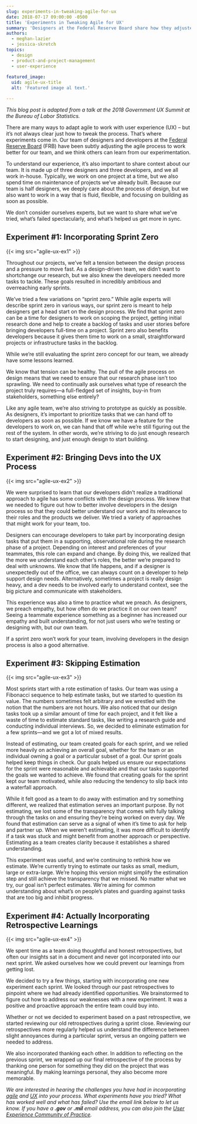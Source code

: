 ```yaml
---
slug: experiments-in-tweaking-agile-for-ux
date: 2018-07-17 09:00:00 -0500
title: 'Experiments in Tweaking Agile for UX'
summary: 'Designers at the Federal Reserve Board share how they adjusted the agile process to work better for their team&#46;'
authors:
  - meghan-lazier
  - jessica-skretch
topics:
  - design
  - product-and-project-management
  - user-experience
  
featured_image:
  uid: agile-ux-title
  alt: 'Featured image al text.'

---
```


_This blog post is adapted from a talk at the 2018 Government UX Summit at the Bureau of Labor Statistics._

There are many ways to adapt agile to work with user experience (UX) – but it’s not always clear just how to tweak the process. That’s where experiments come in. Our team of designers and developers at the [Federal Reserve Board](https://www.federalreserve.gov/) (FRB) have been subtly adjusting the agile process to work better for our team, and we think others can learn from our experimentation.

To understand our experience, it’s also important to share context about our team. It is made up of three designers and three developers, and we all work in-house. Typically, we work on one project at a time, but we also spend time on maintenance of projects we’ve already built. Because our team is half designers, we deeply care about the process of design, but we also want to work in a way that is fluid, flexible, and focusing on building as soon as possible.

We don’t consider ourselves experts, but we want to share what we’ve tried, what’s failed spectacularly, and what’s helped us get more in sync.

## Experiment #1: Incorporating Sprint Zero

{{< img src="agile-ux-ex1" >}}

Throughout our projects, we’ve felt a tension between the design process and a pressure to move fast. As a design-driven team, we didn’t want to shortchange our research, but we also knew the developers needed more tasks to tackle. These goals resulted in incredibly ambitious and overreaching early sprints.

We’ve tried a few variations on “sprint zero.” While agile experts will describe sprint zero in various ways, our sprint zero is meant to help designers get a head start on the design process. We find that sprint zero can be a time for designers to work on scoping the project, getting initial research done and help to create a backlog of tasks and user stories before bringing developers full-time on a project. Sprint zero also benefits developers because it gives them time to work on a small, straightforward projects or infrastructure tasks in the backlog.

While we’re still evaluating the sprint zero concept for our team, we already have some lessons learned.

We know that tension can be healthy. The pull of the agile process on design means that we need to ensure that our research phase isn’t too sprawling. We need to continually ask ourselves what type of research the project truly requires—a full-fledged set of insights, buy-in from stakeholders, something else entirely?

Like any agile team, we’re also striving to prototype as quickly as possible. As designers, it’s important to prioritize tasks that we can hand off to developers as soon as possible. If we know we have a feature for the developers to work on, we can hand that off while we’re still figuring out the rest of the system. In other words, we’re striving to do just enough research to start designing, and just enough design to start building.

## Experiment #2: Bringing Devs into the UX Process

{{< img src="agile-ux-ex2" >}}

We were surprised to learn that our developers didn’t realize a traditional approach to agile has some conflicts with the design process. We knew that we needed to figure out how to better involve developers in the design process so that they could better understand our work and its relevance to their roles and the products we deliver. We tried a variety of approaches that might work for your team, too.

Designers can encourage developers to take part by incorporating design tasks that put them in a supporting, observational role during the research phase of a project. Depending on interest and preferences of your teammates, this role can expand and change. By doing this, we realized that the more we understand each other’s roles, the better we’re prepared to deal with unknowns. We know that life happens, and if a designer is unexpectedly out of the office, we can always count on a developer to help support design needs. Alternatively, sometimes a project is really design heavy, and a dev needs to be involved early to understand context, see the big picture and communicate with stakeholders.

This experience was also a time to practice what we preach. As designers, we preach empathy, but how often do we practice it on our own team? Seeing a teammate experience something as a beginner has increased our empathy and built understanding, for not just users who we’re testing or designing with, but our own team.

If a sprint zero won’t work for your team, involving developers in the design process is also a good alternative.

## Experiment #3: Skipping Estimation

{{< img src="agile-ux-ex3" >}}

Most sprints start with a rote estimation of tasks. Our team was using a Fibonacci sequence to help estimate tasks, but we started to question its value. The numbers sometimes felt arbitrary and we wrestled with the notion that the numbers are not hours. We also noticed that our design tasks took up a similar amount of time for each project, and it felt like a waste of time to estimate standard tasks, like writing a research guide and conducting individual interviews.  So, we decided to eliminate estimation for a few sprints&mdash;and we got a lot of mixed results.

Instead of estimating, our team created goals for each sprint, and we relied more heavily on achieving an overall goal, whether for the team or an individual owning a goal or a particular subset of a goal.  Our sprint goals helped keep things in check. Our goals helped us ensure our expectations for the sprint were reasonable and achievable and that our tasks supported the goals we wanted to achieve.  We found that creating goals for the sprint kept our team motivated, while also reducing the tendency to slip back into a waterfall approach.

While it felt good as a team to do away with estimation and try something different, we realized that estimation serves an important purpose. By not estimating, we lost some of the transparency that comes with fully talking through the tasks on and ensuring they’re being worked on every day.  We found that estimation can serve as a signal of when it’s time to ask for help and partner up. When we weren’t estimating, it was more difficult to identify if a task was stuck and might benefit from another approach or perspective. Estimating as a team creates clarity because it establishes a shared understanding.

This experiment was useful, and we’re continuing to rethink how we estimate. We’re currently trying to estimate our tasks as small, medium, large or extra-large. We’re hoping this version might simplify the estimation step and still achieve the transparency that we missed. No matter what we try, our goal isn’t perfect estimates. We’re aiming for common understanding about what’s on people’s plates and guarding against tasks that are too big and inhibit progress.

## Experiment #4: Actually Incorporating Retrospective Learnings

{{< img src="agile-ux-ex4" >}}

We spent time as a team doing thoughtful and honest retrospectives, but often our insights sat in a document and never got incorporated into our next sprint. We asked ourselves how we could prevent our learnings from getting lost.

We decided to try a few things, starting with incorporating one new experiment each sprint. We looked through our past retrospectives to pinpoint where we had already identified opportunities. We brainstormed to figure out how to address our weaknesses with a new experiment. It was a positive and proactive approach the entire team could buy into.

Whether or not we decided to experiment based on a past retrospective, we started reviewing our old retrospectives during a sprint close. Reviewing our retrospectives more regularly helped us understand the difference between slight annoyances during a particular sprint, versus an ongoing pattern we needed to address.

We also incorporated thanking each other. In addition to reflecting on the previous sprint, we wrapped up our final retrospective of the process by thanking one person for something they did on the project that was meaningful. By making learnings personal, they also become more memorable.

_We are interested in hearing the challenges you have had in incorporating [agile](https://digital.gov/tag/agile/) and [UX](https://digital.gov/categories/ux/) into your process. What experiments have you tried? What has worked well and what has failed? Use the email link below to let us know. If you have a **.gov** or **.mil** email address, you can also join the [User Experience Community of Practice](https://digital.gov/communities/user-experience/)._

